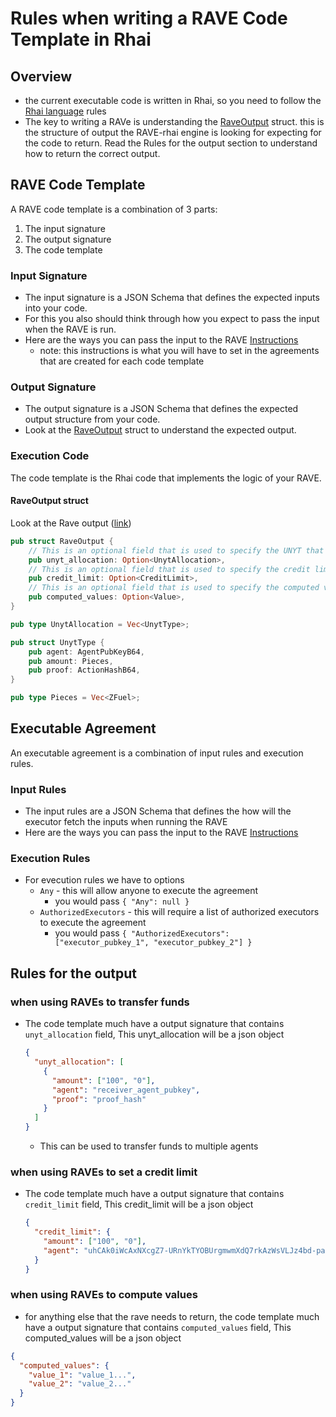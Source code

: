 # Rules when writing a RAVE Code Template in Rhai

## Overview

- the current executable code is written in Rhai, so you need to follow the [Rhai language](https://rhai.rs/) rules
- The key to writing a RAVe is understanding the [RaveOutput](todo) struct. this is the structure of output the RAVE-rhai engine is looking for expecting for the code to return. Read the Rules for the output section to understand how to return the correct output.

## RAVE Code Template

A RAVE code template is a combination of 3 parts:

1. The input signature
2. The output signature
3. The code template

### Input Signature

- The input signature is a JSON Schema that defines the expected inputs into your code.
- For this you also should think through how you expect to pass the input when the RAVE is run.
- Here are the ways you can pass the input to the RAVE [Instructions](todo)
  - note: this instructions is what you will have to set in the agreements that are created for each code template

### Output Signature

- The output signature is a JSON Schema that defines the expected output structure from your code.
- Look at the [RaveOutput](todo) struct to understand the expected output.

### Execution Code

The code template is the Rhai code that implements the logic of your RAVE.

#### RaveOutput struct

Look at the Rave output ([link](todo))

```rust
pub struct RaveOutput {
    // This is an optional field that is used to specify the UNYT that would authorized to transfer to the receiver
    pub unyt_allocation: Option<UnytAllocation>,
    // This is an optional field that is used to specify the credit limit that is authorized for the receiver
    pub credit_limit: Option<CreditLimit>,
    // This is an optional field that is used to specify the computed values that need to be returned by the code template
    pub computed_values: Option<Value>,
}

pub type UnytAllocation = Vec<UnytType>;

pub struct UnytType {
    pub agent: AgentPubKeyB64,
    pub amount: Pieces,
    pub proof: ActionHashB64,
}

pub type Pieces = Vec<ZFuel>;

```

## Executable Agreement

An executable agreement is a combination of input rules and execution rules.

### Input Rules

- The input rules are a JSON Schema that defines the how will the executor fetch the inputs when running the RAVE
- Here are the ways you can pass the input to the RAVE [Instructions](todo)

### Execution Rules

- For evecution rules we have to options
  - `Any` - this will allow anyone to execute the agreement
    - you would pass `{ "Any": null }`
  - `AuthorizedExecutors` - this will require a list of authorized executors to execute the agreement
    - you would pass `{ "AuthorizedExecutors": ["executor_pubkey_1", "executor_pubkey_2"] }`

## Rules for the output

### when using RAVEs to transfer funds

- The code template much have a output signature that contains `unyt_allocation` field, This unyt_allocation will be a json object

  ```json
  {
    "unyt_allocation": [
      {
        "amount": ["100", "0"],
        "agent": "receiver_agent_pubkey",
        "proof": "proof_hash"
      }
    ]
  }
  ```

  - This can be used to transfer funds to multiple agents

### when using RAVEs to set a credit limit

- The code template much have a output signature that contains `credit_limit` field, This credit_limit will be a json object

  ```json
  {
    "credit_limit": {
      "amount": ["100", "0"],
      "agent": "uhCAk0iWcAxNXcgZ7-URnYkTYOBUrgmwmXdQ7rkAzWsVLJz4bd-pa"
    }
  }
  ```

### when using RAVEs to compute values

- for anything else that the rave needs to return, the code template much have a output signature that contains `computed_values` field, This computed_values will be a json object

```json
{
  "computed_values": {
    "value_1": "value_1...",
    "value_2": "value_2..."
  }
}
```
